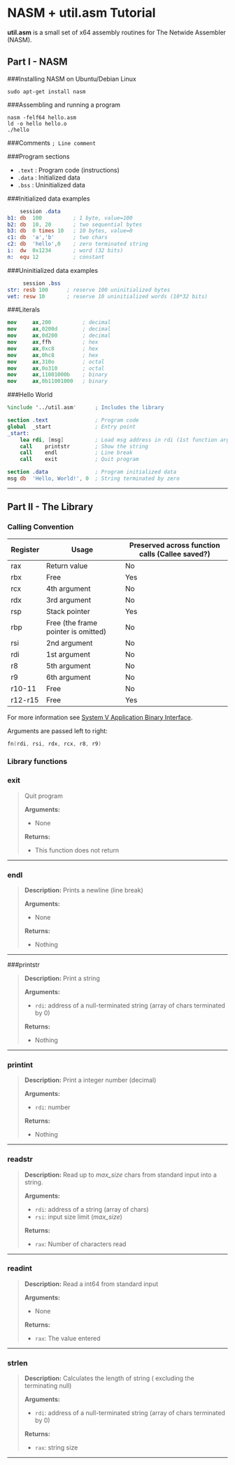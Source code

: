 NASM + util.asm Tutorial
====================
**util.asm** is a small set of x64 assembly routines for The Netwide Assembler (NASM).

Part I - NASM
---

###Installing NASM on Ubuntu/Debian Linux

`sudo apt-get install nasm `

###Assembling  and running a program
```
nasm -felf64 hello.asm
ld -o hello hello.o
./hello
```

###Comments
`; Line comment`

###Program sections 
- `.text` :  Program code (instructions)
- `.data` :  Initialized data
- `.bss` 	:   Uninitialized data

###Initialized data examples
```nasm
    session .data
b1: db	100          ; 1 byte, value=100
b2: db	10, 20       ; two sequential bytes
b3: db	0 times 10   ; 10 bytes, value=0
c1: db	'a','b'      ; two chars
c2: db	'hello',0    ; zero terminated string 
i:  dw	0x1234       ; word (32 bits)
n:  equ	12           ; constant 
```
###Uninitialized data examples 
```nasm
     session .bss
str: resb 100      ; reserve 100 uninitialized bytes 
vet: resw 10       ; reserve 10 uninitialized words (10*32 bits)
```
###Literals
```nasm
mov     ax,200          ; decimal 
mov     ax,0200d        ; decimal 
mov     ax,0d200        ; decimal 
mov     ax,ffh          ; hex 
mov     ax,0xc8         ; hex 
mov     ax,0hc8         ; hex 
mov     ax,310o         ; octal
mov     ax,0o310        ; octal
mov     ax,11001000b    ; binary 
mov     ax,0b11001000   ; binary
```

###Hello World 
```nasm
%include '../util.asm'		; Includes the library

section .text				; Program code
global  _start          	; Entry point
_start:
	lea	rdi, [msg]			; Load msg address in rdi (1st function argument)
	call	printstr		; Show the string
	call	endl			; Line break
	call	exit			; Quit program   

section .data				; Program initialized data
msg	db	'Hello, World!', 0	; String terminated by zero	
```
----------
Part II - The Library
---

### Calling Convention

Register | Usage | Preserved across function calls (Callee saved?)
---------|-------|---------------
rax | Return value | No
rbx | Free | Yes
rcx | 4th argument | No
rdx | 3rd argument | No
rsp | Stack pointer | Yes
rbp | Free (the frame pointer is omitted) | No
rsi | 2nd argument | No
rdi | 1st argument | No
r8 | 5th argument | No
r9 | 6th argument | No
r10-11 | Free | No
r12-r15 | Free |  Yes

For more information see [System V Application Binary Interface](http://www.x86-64.org/documentation/abi.pdf).

Arguments are passed left to right:  

```C
fn(rdi, rsi, rdx, rcx, r8, r9)
```

### Library functions

### exit
>  Quit program
>
> **Arguments:** 
>
> - None
>
> **Returns:**
>  
> -  This function does not return

- - -

### endl

> **Description:** 
> Prints a newline (line break)
>
> **Arguments:** 
> 
> -   None
>
> **Returns:**
>  
> -    Nothing

---

###printstr

> **Description:** 
> Print a string
> 
> **Arguments:** 
> 
>  -   `rdi`: address of a null-terminated string (array of chars terminated by 0)
>
> **Returns:**
>  
>   - Nothing

- - -

### printint

> **Description:** 
> Print a integer number (decimal)
> 
> **Arguments:** 
> 
> -  `rdi`: number
>
>
> **Returns:**
>  
> -  Nothing

- - -

### readstr

> **Description:** Read up to _max_size_ chars from standard input into a string.
> 
> **Arguments:** 
> 
> -  `rdi`: address of a string (array of chars)
> -    `rsi`: input size limit (_max_size_)
>
> **Returns:**
>  
> -  `rax`: Number of characters read

- - -

### readint
> **Description:** 
> Read a int64 from standard input
>
> **Arguments:** 
> 
> -  None
>
> **Returns:**
>  
> -  `rax`: The value entered

- - -

### strlen

> **Description:** 
> Calculates the length of string ( excluding the terminating null)
>
> **Arguments:** 
> 
> -  `rdi`: address of a null-terminated string (array of chars terminated by 0)
>
> **Returns:**
>  
> -   `rax`: string size
		
- - -


